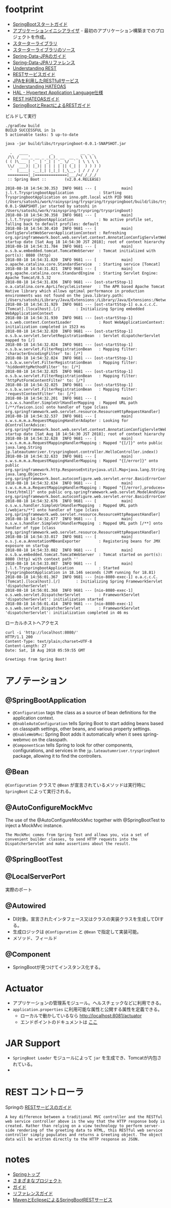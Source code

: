 # footprint

* [SpringBootスタートガイド](https://spring.io/guides/gs/spring-boot/)
* [アプリケーションイニシアライザ](https://start.spring.io/) - 最初のアプリケーション構築までのプロジェクトを作成。
* [スターターライブラリ](https://docs.spring.io/spring-boot/docs/2.0.3.RELEASE/reference/htmlsingle/#using-boot-starter)
* [スターターライブラリのソース](https://github.com/spring-projects/spring-boot/tree/master/spring-boot-project/spring-boot-starters)
* [Spring-Data-JPAのガイド](https://spring.io/guides/gs/accessing-data-jpa/)
* [Spring-Data-JPAリファレンス](https://docs.spring.io/spring-data/jpa/docs/current/reference/html/)
* [Understanding REST](https://spring.io/understanding/REST)
* [RESTサービスガイド](https://spring.io/guides/gs/rest-service/)
* [JPAを利用したRESTfullサービス](https://spring.io/guides/gs/accessing-data-rest/)
* [Understanding HATEOAS](https://spring.io/understanding/HATEOAS)
* [HAL - Hypertext Application Language仕様](http://stateless.co/hal_specification.html)
* [REST HATEOASガイド](https://spring.io/guides/gs/rest-hateoas/)
* [SpringBootとReactによるRESTガイド](https://spring.io/guides/tutorials/react-and-spring-data-rest/)


ビルドして実行

```
./gradlew build
BUILD SUCCESSFUL in 1s
5 actionable tasks: 5 up-to-date

java -jar build/libs/tryspringboot-0.0.1-SNAPSHOT.jar

  .   ____          _            __ _ _
 /\\ / ___'_ __ _ _(_)_ __  __ _ \ \ \ \
( ( )\___ | '_ | '_| | '_ \/ _` | \ \ \ \
 \\/  ___)| |_)| | | | | || (_| |  ) ) ) )
  '  |____| .__|_| |_|_| |_\__, | / / / /
 =========|_|==============|___/=/_/_/_/
 :: Spring Boot ::        (v2.0.4.RELEASE)

2018-08-18 14:54:30.353  INFO 9681 --- [           main] j.l.t.TryspringbootApplication           : Starting TryspringbootApplication on inno.gdt.local with PID 9681 (/Users/satoshi/work/rainyspring/tryspring/tryspringboot/build/libs/tryspringboot-0.0.1-SNAPSHOT.jar started by satoshi in /Users/satoshi/work/rainyspring/tryspring/tryspringboot)
2018-08-18 14:54:30.358  INFO 9681 --- [           main] j.l.t.TryspringbootApplication           : No active profile set, falling back to default profiles: default
2018-08-18 14:54:30.410  INFO 9681 --- [           main] ConfigServletWebServerApplicationContext : Refreshing org.springframework.boot.web.servlet.context.AnnotationConfigServletWebServerApplicationContext@3339ad8e: startup date [Sat Aug 18 14:54:30 JST 2018]; root of context hierarchy
2018-08-18 14:54:31.784  INFO 9681 --- [           main] o.s.b.w.embedded.tomcat.TomcatWebServer  : Tomcat initialized with port(s): 8080 (http)
2018-08-18 14:54:31.820  INFO 9681 --- [           main] o.apache.catalina.core.StandardService   : Starting service [Tomcat]
2018-08-18 14:54:31.821  INFO 9681 --- [           main] org.apache.catalina.core.StandardEngine  : Starting Servlet Engine: Apache Tomcat/8.5.32
2018-08-18 14:54:31.836  INFO 9681 --- [ost-startStop-1] o.a.catalina.core.AprLifecycleListener   : The APR based Apache Tomcat Native library which allows optimal performance in production environments was not found on the java.library.path: [/Users/satoshi/Library/Java/Extensions:/Library/Java/Extensions:/Network/Library/Java/Extensions:/System/Library/Java/Extensions:/usr/lib/java:.]
2018-08-18 14:54:31.929  INFO 9681 --- [ost-startStop-1] o.a.c.c.C.[Tomcat].[localhost].[/]       : Initializing Spring embedded WebApplicationContext
2018-08-18 14:54:31.930  INFO 9681 --- [ost-startStop-1] o.s.web.context.ContextLoader            : Root WebApplicationContext: initialization completed in 1523 ms
2018-08-18 14:54:32.020  INFO 9681 --- [ost-startStop-1] o.s.b.w.servlet.ServletRegistrationBean  : Servlet dispatcherServlet mapped to [/]
2018-08-18 14:54:32.024  INFO 9681 --- [ost-startStop-1] o.s.b.w.servlet.FilterRegistrationBean   : Mapping filter: 'characterEncodingFilter' to: [/*]
2018-08-18 14:54:32.024  INFO 9681 --- [ost-startStop-1] o.s.b.w.servlet.FilterRegistrationBean   : Mapping filter: 'hiddenHttpMethodFilter' to: [/*]
2018-08-18 14:54:32.025  INFO 9681 --- [ost-startStop-1] o.s.b.w.servlet.FilterRegistrationBean   : Mapping filter: 'httpPutFormContentFilter' to: [/*]
2018-08-18 14:54:32.025  INFO 9681 --- [ost-startStop-1] o.s.b.w.servlet.FilterRegistrationBean   : Mapping filter: 'requestContextFilter' to: [/*]
2018-08-18 14:54:32.201  INFO 9681 --- [           main] o.s.w.s.handler.SimpleUrlHandlerMapping  : Mapped URL path [/**/favicon.ico] onto handler of type [class org.springframework.web.servlet.resource.ResourceHttpRequestHandler]
2018-08-18 14:54:32.537  INFO 9681 --- [           main] s.w.s.m.m.a.RequestMappingHandlerAdapter : Looking for @ControllerAdvice: org.springframework.boot.web.servlet.context.AnnotationConfigServletWebServerApplicationContext@3339ad8e: startup date [Sat Aug 18 14:54:30 JST 2018]; root of context hierarchy
2018-08-18 14:54:32.628  INFO 9681 --- [           main] s.w.s.m.m.a.RequestMappingHandlerMapping : Mapped "{[/]}" onto public java.lang.String jp.lateautumnriver.tryspringboot.controller.HelloController.index()
2018-08-18 14:54:32.633  INFO 9681 --- [           main] s.w.s.m.m.a.RequestMappingHandlerMapping : Mapped "{[/error]}" onto public org.springframework.http.ResponseEntity<java.util.Map<java.lang.String, java.lang.Object>> org.springframework.boot.autoconfigure.web.servlet.error.BasicErrorController.error(javax.servlet.http.HttpServletRequest)
2018-08-18 14:54:32.634  INFO 9681 --- [           main] s.w.s.m.m.a.RequestMappingHandlerMapping : Mapped "{[/error],produces=[text/html]}" onto public org.springframework.web.servlet.ModelAndView org.springframework.boot.autoconfigure.web.servlet.error.BasicErrorController.errorHtml(javax.servlet.http.HttpServletRequest,javax.servlet.http.HttpServletResponse)
2018-08-18 14:54:32.676  INFO 9681 --- [           main] o.s.w.s.handler.SimpleUrlHandlerMapping  : Mapped URL path [/webjars/**] onto handler of type [class org.springframework.web.servlet.resource.ResourceHttpRequestHandler]
2018-08-18 14:54:32.677  INFO 9681 --- [           main] o.s.w.s.handler.SimpleUrlHandlerMapping  : Mapped URL path [/**] onto handler of type [class org.springframework.web.servlet.resource.ResourceHttpRequestHandler]
2018-08-18 14:54:33.017  INFO 9681 --- [           main] o.s.j.e.a.AnnotationMBeanExporter        : Registering beans for JMX exposure on startup
2018-08-18 14:54:33.082  INFO 9681 --- [           main] o.s.b.w.embedded.tomcat.TomcatWebServer  : Tomcat started on port(s): 8080 (http) with context path ''
2018-08-18 14:54:33.087  INFO 9681 --- [           main] j.l.t.TryspringbootApplication           : Started TryspringbootApplication in 18.146 seconds (JVM running for 18.81)
2018-08-18 14:56:01.367  INFO 9681 --- [nio-8080-exec-1] o.a.c.c.C.[Tomcat].[localhost].[/]       : Initializing Spring FrameworkServlet 'dispatcherServlet'
2018-08-18 14:56:01.368  INFO 9681 --- [nio-8080-exec-1] o.s.web.servlet.DispatcherServlet        : FrameworkServlet 'dispatcherServlet': initialization started
2018-08-18 14:56:01.414  INFO 9681 --- [nio-8080-exec-1] o.s.web.servlet.DispatcherServlet        : FrameworkServlet 'dispatcherServlet': initialization completed in 46 ms
```

ローカルホストへアクセス

```
curl -i 'http://localhost:8080/'
HTTP/1.1 200 
Content-Type: text/plain;charset=UTF-8
Content-Length: 27
Date: Sat, 18 Aug 2018 05:59:55 GMT

Greetings from Spring Boot!
```


# アノテーション

## @SpringBootApplication

* `@Configuration` tags the class as a source of bean definitions for the application context.
* `@EnableAutoConfiguration` tells Spring Boot to start adding beans based on classpath settings, other beans, and various property settings.
* `@EnableWebMvc`: Spring Boot adds it automatically when it sees spring-webmvc on the classpath.
* `@ComponentScan` tells Spring to look for other components, configurations, and services in the `jp.lateautumnriver.tryspringboot` package, allowing it to find the controllers.

## @Bean

`@Configuration` クラスで `@Bean` が宣言されているメソッドは実行時に `SpringBoot` によって実行される。

## @AutoConfigureMockMvc

The use of the @AutoConfigureMockMvc together with @SpringBootTest to inject a MockMvc instance.

```
The MockMvc comes from Spring Test and allows you, via a set of convenient builder classes, to send HTTP requests into the DispatcherServlet and make assertions about the result.
```

## @SpringBootTest

## @LocalServerPort

実際のポート

## @Autowired

* DI対象。宣言されたインタフェース又はクラスの実装クラスを生成してDIする。
* 生成ロジックは `@Configuration` と `@Bean` で指定して実装可能。
* メソッド、フィールド

## @Component

* SpringBootが見つけてインスタンス化する。




# Actuator

* アプリケーションの管理系モジュール。ヘルスチェックなどに利用できる。
* `application.properties` に利用可能な属性と公開する属性を定義できる。
  * ローカルで動かしているなら [http://localhost:8081/actuator](http://localhost:8081/actuator)
  * エンドポイントのドキュメントは [ここ](https://docs.spring.io/spring-boot/docs/2.0.3.RELEASE/reference/htmlsingle/#production-ready-endpoints)

# JAR Support

* `SpringBoot Loader` モジュールによって `jar` を生成でき、Tomcatが内包されている。
* 


# REST コントローラ

Springの [RESTサービスのガイド](https://spring.io/guides/gs/rest-service/)

```
A key difference between a traditional MVC controller and the RESTful web service controller above is the way that the HTTP response body is created. Rather than relying on a view technology to perform server-side rendering of the greeting data to HTML, this RESTful web service controller simply populates and returns a Greeting object. The object data will be written directly to the HTTP response as JSON.
```

# notes

* [Springトップ](https://spring.io/)
* [さまざまなプロジェクト](https://spring.io/projects)
* [ガイド](https://spring.io/guides)
* [リファレンスガイド](https://docs.spring.io/spring-boot/docs/2.0.3.RELEASE/reference/htmlsingle/)
* [MavenとEclipseによるSpringBootRESTサービス](https://www.ibm.com/developerworks/jp/java/library/j-spring-boot-basics-perry/)

